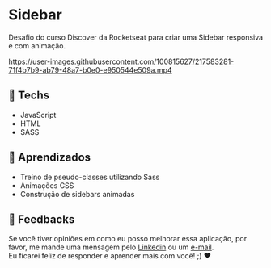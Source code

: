 # Sidebar

Desafio do curso Discover da Rocketseat para criar uma Sidebar responsiva e com animação.

https://user-images.githubusercontent.com/100815627/217583281-71f4b7b9-ab79-48a7-b0e0-e950544e509a.mp4

## 🚀 Techs

-   JavaScript
-   HTML
-   SASS

## 📒 Aprendizados

-   Treino de pseudo-classes utilizando Sass
-   Animações CSS
-   Construção de sidebars animadas

## 🤝 Feedbacks

Se você tiver opiniões em como eu posso melhorar essa aplicação, por favor, me mande uma mensagem pelo [Linkedin](https://linkedin.com/in/raiane-oliveira-dev) ou um <a href="mailto:raiane.oliveira404@gmail.com">e-mail</a>.<br>
Eu ficarei feliz de responder e aprender mais com você! ;) ❤️
